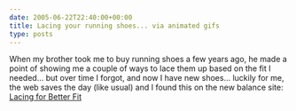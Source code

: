 ```yaml
---
date: 2005-06-22T22:40:00+00:00
title: Lacing your running shoes... via animated gifs
type: posts
---
```

When my brother took me to buy running shoes a few years ago, he made a point of showing me a couple of ways to lace them up based on the fit I needed... but over time I forgot, and now I have new shoes... luckily for me, the web saves the day (like usual) and I found this on the new balance site: [Lacing for Better Fit](http://www.newbalance.com/productbrowser/performance/lacing_for_a_better_fit.html?sport=Running&gender=&product_type=&feature=)
